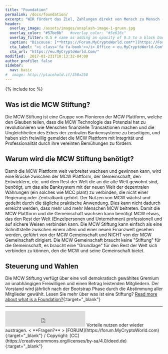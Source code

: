 ```yaml
---
title: "Foundation"
permalink: /docs/foundation/
excerpt: "WIR fördert das Ziel, Zahlungen direkt von Mensch zu Mensch - ohne zentralem Bankensystem - zu ermöglichen."
header:
  overlay_image: /assets/images/unsplash-image-1-gruen.jpg
  overlay_color: "#57be8b"   #overlay_color: "#5e616c"
  overlay_filter: 0.5 # same as adding an opacity of 0.5 to a black background
  caption: "Discouse: [**https://Forum.MyCryptoWorld.com**](https://Forum.MyCryptoWorld.com){:target='_blank'}"
  cta_label: "<i class='fa fa-book'></i> Office > eu.MyCryptoWorld.Com"
  cta_url: "https://eu.MyCryptoWorld.Com/"
modified:  2017-01-231T10:13:32-04:00
author_profile: false
sidebar:
  nav: basic
#  image: http://placehold.it/350x250
---
```

{% include toc %}

## Was ist die MCW Stiftung?
Die MCW Stiftung ist eine Gruppe von Pionieren der MCW Plattform, welche den Glauben teilen, dass die MCW Technologie das Potenzial hat zu revolutionieren wie Menschen finanzielle Transaktionen machen und die Ungleichheiten des Erbes der zentralen Bankensysteme zu beseitigen, und haben sich freiwillig gemeldet die MCW Plattform mit Integrität und Professionalität durch ihre vereinten Bemühungen zu fördern.

## Warum wird die MCW Stiftung benötigt?
Damit die MCW Plattform weit verbreitet wachsen und gewinnen kann, wird eine Brücke zwischen der MCW Plattform, der Gemeinschaft, den Entwicklern, etc. und dem Rest der Welt die an die alte Welt gewohnt sind, benötigt, um das alte Banksystem mit der neuen Welt der dezentralen Währungen (ein solches wie MCC plant) zu verbinden, die nicht einer Regierung oder Zentralbank gehört. Der Nutzen von MCW wächst und gedeiht durch die tägliche praktische Anwendung. Dies kann nicht dadurch erreicht werden, dass mehr und mehr Menschen MCW beitreten. Damit die MCW Plattform und die Gemeinschaft wachsen kann benötigt MCW etwas, das den Rest der Welt (Einzelpersonen und Unternehmen) professionell und auf sichere Weisen verbinden kann. Die MCW Stiftung kann einfach als eine Schnittstelle zwischen einem alten und einer neuen Finanzwelt gesehen werden, geführt von der MCW Gemeinschaft und NICHT von der MCW Gemeinschaft dirigiert. Die MCW Gemeinschaft braucht keine "Stiftung" für die Gemeinschaft, es braucht eine "Grundlage" für den Rest der Welt sich verbinden zu können, den die MCW und seine Gemeinschaft bietet.

## Steuerung und Wahlen
Die MCW Stiftung verfügt über eine voll demokratisch gewähltes Gremium an unabhängigen Freiwilligen und einen Betrag leistenden Mitgliedern. Der Vorstand wird jährlich nach der Bootstrap Phase durch die Abstimmung aller Mitglieder gewählt. Lesen Sie mehr über was ist eine Stiftung?
[Read more about what is a Foundation?](https://mycryptoworld.com/whitepaper/de/Foundation.html#){:target="_blank"}

---
<iframe class="ktv2" src="https://klicktipp.s3.amazonaws.com/userimages/27858/forms/59928/1dw8zmpxz8z84a3.html" 
style="position:relative;display:inline-block;border:none;background:transparent none no-repeat scroll 0 0;margin:0;" width="256" height="50" scrolling="no"></iframe> 
Vorteile nutzen oder wieder austragen.  < **Fragen?** > [FORUM](https://forum.MyCryptoWorld.com){:target="_blank"} / Copyright: [CC](https://creativecommons.org/licenses/by-sa/4.0/deed.de){:target="_blank"}
